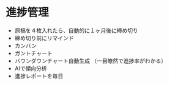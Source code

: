 # 進捗管理
- 原稿を４枚入れたら、自動的に１ヶ月後に締め切り
- 締め切り前にリマインド
- カンバン
- ガントチャート
- バウンダウンチャート自動生成
（一目瞭然で進捗率がわかる）
- AIで傾向分析
- 進捗レポートを毎日